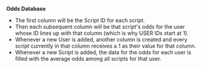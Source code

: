 **Odds Database**
* The first column will be the Script ID for each script.
* Then each subsequent column will be that script's odds for the user whose ID lines up with that column (which is why USER IDs start at 1).
* Whenever a new User is added, another column is created and every script currently in that column receives a 1 as their value for that column.
* Whenever a new Script is added, the data for the odds for each user is filled with the average odds among all scripts for that user.
